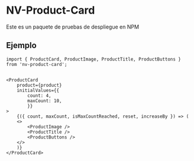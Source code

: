 # NV-Product-Card

Este es un paquete de pruebas de despliegue en NPM

## Ejemplo

```
import { ProductCard, ProductImage, ProductTitle, ProductButtons } from 'nv-product-card';
```

```

<ProductCard
    product={product}
    initialValues={{
        count: 4,
        maxCount: 10,
        }}
>
    {({ count, maxCount, isMaxCountReached, reset, increaseBy }) => (
    <>
        <ProductImage />
        <ProductTitle />
        <ProductButtons />
    </>
    )}
</ProductCard>
```
